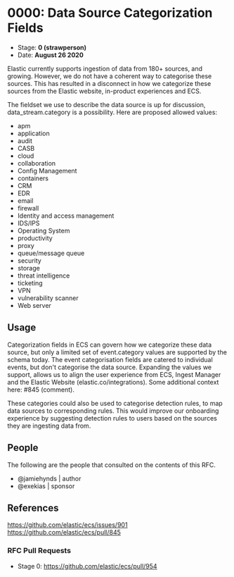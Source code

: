 # 0000: Data Source Categorization Fields
<!-- Leave this ID at 0000. The ECS team will assign a unique, contiguous RFC number upon merging the initial stage of this RFC. -->

- Stage: **0 (strawperson)** <!-- Update to reflect target stage. See https://elastic.github.io/ecs/stages.html -->
- Date: **August 26 2020** <!-- The ECS team sets this date at merge time. This is the date of the latest stage advancement. -->

<!--
As you work on your RFC, use the "Stage N" comments to guide you in what you should focus on, for the stage you're targeting.
Feel free to remove these comments as you go along.
-->

<!--
Stage 0: Provide a high level summary of the premise of these changes. Briefly describe the nature, purpose, and impact of the changes. ~2-5 sentences.
-->

Elastic currently supports ingestion of data from 180+ sources, and growing. However, we do not have a coherent way to categorise these sources. This has resulted in a disconnect in how we categorize these sources from the Elastic website, in-product experiences and ECS. 

The fieldset we use to describe the data source is up for discussion, data_stream.category is a possibility. Here are proposed allowed values:

- apm
- application
- audit
- CASB
- cloud
- collaboration
- Config Management
- containers
- CRM
- EDR
- email
- firewall
- Identity and access management
- IDS/IPS
- Operating System
- productivity
- proxy
- queue/message queue
- security
- storage
- threat intelligence
- ticketing
- VPN
- vulnerability scanner
- Web server

## Usage
Categorization fields in ECS can govern how we categorize these data source, but only a limited set of event.category values are supported by the schema today. The event categorisation fields are catered to individual events, but don't categorise the data source.  Expanding the values we support, allows us to align the user experience from ECS, Ingest Manager and the Elastic Website (elastic.co/integrations). Some additional context here: #845 (comment).

These categories could also be used to categorise detection rules, to map data sources to corresponding rules. This would improve our onboarding experience by suggesting detection rules to users based on the sources they are ingesting data from.


## People

The following are the people that consulted on the contents of this RFC.

* @jamiehynds | author
* @exekias | sponsor

## References

https://github.com/elastic/ecs/issues/901
https://github.com/elastic/ecs/pull/845

### RFC Pull Requests

<!-- An RFC should link to the PRs for each of it stage advancements. -->

* Stage 0: https://github.com/elastic/ecs/pull/954

<!--
* Stage 1: https://github.com/elastic/ecs/pull/NNN
...
-->
